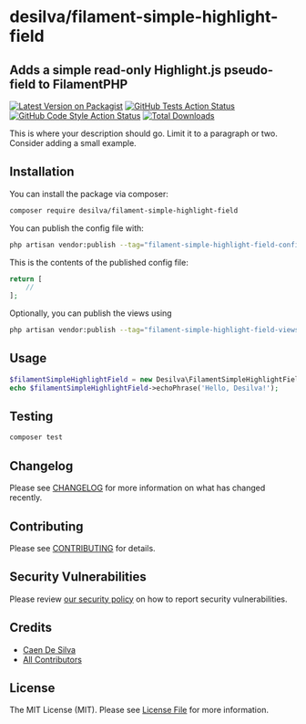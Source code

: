 # desilva/filament-simple-highlight-field

## Adds a simple read-only Highlight.js pseudo-field to FilamentPHP

[![Latest Version on Packagist](https://img.shields.io/packagist/v/desilva/filament-simple-highlight-field.svg?style=flat-square)](https://packagist.org/packages/desilva/filament-simple-highlight-field)
[![GitHub Tests Action Status](https://img.shields.io/github/workflow/status/desilva/filament-simple-highlight-field/run-tests?label=tests)](https://github.com/desilva/filament-simple-highlight-field/actions?query=workflow%3Arun-tests+branch%3Amain)
[![GitHub Code Style Action Status](https://img.shields.io/github/workflow/status/desilva/filament-simple-highlight-field/Fix%20PHP%20code%20style%20issues?label=code%20style)](https://github.com/desilva/filament-simple-highlight-field/actions?query=workflow%3A"Fix+PHP+code+style+issues"+branch%3Amain)
[![Total Downloads](https://img.shields.io/packagist/dt/desilva/filament-simple-highlight-field.svg?style=flat-square)](https://packagist.org/packages/desilva/filament-simple-highlight-field)

This is where your description should go. Limit it to a paragraph or two. Consider adding a small example.


## Installation

You can install the package via composer:

```bash
composer require desilva/filament-simple-highlight-field
```


You can publish the config file with:

```bash
php artisan vendor:publish --tag="filament-simple-highlight-field-config"
```

This is the contents of the published config file:

```php
return [
	//
];
```

Optionally, you can publish the views using

```bash
php artisan vendor:publish --tag="filament-simple-highlight-field-views"
```

## Usage

```php
$filamentSimpleHighlightField = new Desilva\FilamentSimpleHighlightField();
echo $filamentSimpleHighlightField->echoPhrase('Hello, Desilva!');
```

## Testing

```bash
composer test
```

## Changelog

Please see [CHANGELOG](CHANGELOG.md) for more information on what has changed recently.

## Contributing

Please see [CONTRIBUTING](CONTRIBUTING.md) for details.

## Security Vulnerabilities

Please review [our security policy](../../security/policy) on how to report security vulnerabilities.

## Credits

- [Caen De Silva](https://github.com/caendesilva)
- [All Contributors](../../contributors)

## License

The MIT License (MIT). Please see [License File](LICENSE.md) for more information.
